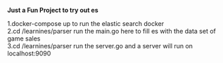 **Just a Fun Project to try out es**

1.docker-compose up to run the elastic search docker<br/>
2.cd /learnines/parser run the main.go here to fill es with the data set of game sales<br/>
3.cd /learnines/parser run the server.go and a server will run on localhost:9090